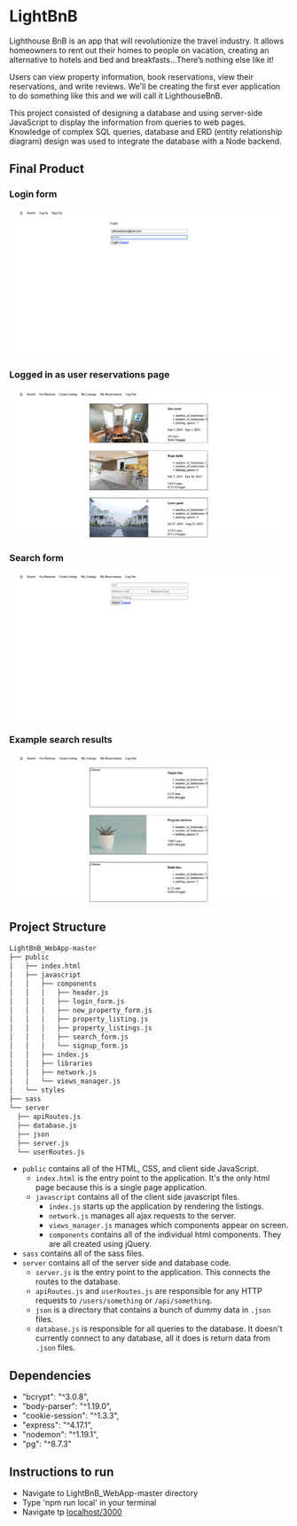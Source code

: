 # LightBnB

Lighthouse BnB is an app that will revolutionize the travel industry. It allows homeowners to rent out their homes to people on vacation, creating an alternative to hotels and bed and breakfasts...There’s nothing else like it! 

Users can view property information, book reservations, view their reservations, and write reviews. We'll be creating the first ever application to do something like this and we will call it LighthouseBnB.

This project consisted of designing a database and using server-side JavaScript to display the information from queries to web pages. 
Knowledge of complex SQL queries, database and ERD (entity relationship diagram) design was used to integrate the database with a Node backend.

## Final Product

### Login form
!["Login Page"](https://github.com/samo-13/LightBnB/blob/master/docs/login-form.png)

### Logged in as user reservations page
!["Logged in user"](https://github.com/samo-13/LightBnB/blob/master/docs/listings.png)

### Search form
!["Search form"](https://github.com/samo-13/LightBnB/blob/master/docs/search-form.png)

### Example search results
!["Example search results"](https://github.com/samo-13/LightBnB/blob/master/docs/search-results.png)

## Project Structure

```
LightBnB_WebApp-master
├── public
│   ├── index.html
│   ├── javascript
│   │   ├── components 
│   │   │   ├── header.js
│   │   │   ├── login_form.js
│   │   │   ├── new_property_form.js
│   │   │   ├── property_listing.js
│   │   │   ├── property_listings.js
│   │   │   ├── search_form.js
│   │   │   └── signup_form.js
│   │   ├── index.js
│   │   ├── libraries
│   │   ├── network.js
│   │   └── views_manager.js
│   └── styles
├── sass
└── server
  ├── apiRoutes.js
  ├── database.js
  ├── json
  ├── server.js
  └── userRoutes.js
```

* `public` contains all of the HTML, CSS, and client side JavaScript. 
  * `index.html` is the entry point to the application. It's the only html page because this is a single page application.
  * `javascript` contains all of the client side javascript files.
    * `index.js` starts up the application by rendering the listings.
    * `network.js` manages all ajax requests to the server.
    * `views_manager.js` manages which components appear on screen.
    * `components` contains all of the individual html components. They are all created using jQuery.
* `sass` contains all of the sass files. 
* `server` contains all of the server side and database code.
  * `server.js` is the entry point to the application. This connects the routes to the database.
  * `apiRoutes.js` and `userRoutes.js` are responsible for any HTTP requests to `/users/something` or `/api/something`. 
  * `json` is a directory that contains a bunch of dummy data in `.json` files.
  * `database.js` is responsible for all queries to the database. It doesn't currently connect to any database, all it does is return data from `.json` files.

## Dependencies
- "bcrypt": "^3.0.8",
- "body-parser": "^1.19.0",
- "cookie-session": "^1.3.3",
- "express": "^4.17.1",
- "nodemon": "^1.19.1",
- "pg": "^8.7.3"

## Instructions to run
- Navigate to LightBnB_WebApp-master directory
- Type 'npm run local' in your terminal
- Navigate tp [localhost/3000 ](http://localhost:3000/)